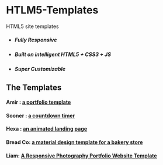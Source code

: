 # HTLM5-Templates
HTML5 site templates

* ##### Fully Responsive
* ##### Built on intelligent HTML5 + CSS3 + JS
* ##### Super Customizable

## The Templates

#### Amir : <a href="https://amir.medamine.now.sh" target="_blank">a portfolio template</a>
#### Sooner : <a href="https://sooner.medamine.now.sh" target="_blank">a countdown timer</a>
#### Hexa : <a href="https://hexa.medamine.now.sh" target="_blank">an animated landing page</a>
#### Bread Co: <a href="https://bread-co.medamine.now.sh" target="_balnk">a material design template for a bakery store</a>
#### Liam: <a href="https://liam.medamine.vercel.app" target="_balnk">A Responsive Photography Portfolio Website Template</a>
